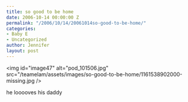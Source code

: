 ```yaml
---
title: so good to be home
date: 2006-10-14 00:00:00 Z
permalink: "/2006/10/14/20061014so-good-to-be-home/"
categories:
- Baby E
- Uncategorized
author: Jennifer
layout: post
---
```


<img id="image47" alt="pod_101506.jpg" src="/teamelam/assets/images/so-good-to-be-home/1161538902000-missing.jpg />

he looooves his daddy
